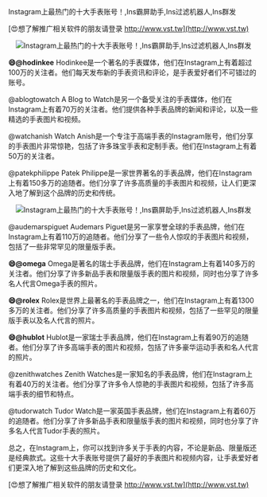 Instagram上最热门的十大手表账号！,Ins霸屏助手,Ins过滤机器人,Ins群发

[😍想了解推广相关软件的朋友请登录 http://www.vst.tw](http://www.vst.tw)

 <center><img src="https://vst.tw/MP4/tuiguang/png/5.png" alt="Instagram上最热门的十大手表账号！,Ins霸屏助手,Ins过滤机器人,Ins群发"></center>

**😄@hodinkee**
Hodinkee是一个著名的手表媒体，他们在Instagram上有着超过100万的关注者。他们每天发布新的手表资讯和评论，是手表爱好者们不可错过的账号。

@ablogtowatch
A Blog to Watch是另一个备受关注的手表媒体，他们在Instagram上有着70万的关注者。他们提供各种手表品牌的新闻和评论，以及一些精选的手表图片和视频。

@watchanish
Watch Anish是一个专注于高端手表的Instagram账号，他们分享的手表图片非常惊艳，包括了许多珠宝手表和定制手表。他们在Instagram上有着50万的关注者。

@patekphilippe
Patek Philippe是一家世界著名的手表品牌，他们在Instagram上有着150多万的追随者。他们分享了许多高质量的手表图片和视频，让人们更深入地了解到这个品牌的历史和传统。

 <center><img src="https://vst.tw/MP4/tuiguang/png/6.png" alt="Instagram上最热门的十大手表账号！,Ins霸屏助手,Ins过滤机器人,Ins群发"></center>

@audemarspiguet
Audemars Piguet是另一家享誉全球的手表品牌，他们在Instagram上有着110万的追随者。他们分享了一些令人惊叹的手表图片和视频，包括了一些非常罕见的限量版手表。

**😄@omega**
Omega是著名的瑞士手表品牌，他们在Instagram上有着140多万的关注者。他们分享了许多新品手表和限量版手表的图片和视频，同时也分享了许多名人代言Omega手表的照片。

**😄@rolex**
Rolex是世界上最著名的手表品牌之一，他们在Instagram上有着1300多万的关注者。他们分享了许多高质量的手表图片和视频，包括了一些罕见的限量版手表以及名人代言的照片。

**😄@hublot**
Hublot是一家瑞士手表品牌，他们在Instagram上有着90万的追随者。他们分享了许多高端手表的图片和视频，包括了许多豪华运动手表和名人代言的照片。

@zenithwatches
Zenith Watches是一家知名的手表品牌，他们在Instagram上有着40万的关注者。他们分享了许多令人惊艳的手表图片和视频，包括了许多高端手表的细节和特点。

@tudorwatch
Tudor Watch是一家英国手表品牌，他们在Instagram上有着60万的追随者。他们分享了许多新品手表和限量版手表的图片和视频，同时也分享了许多名人代言Tudor手表的照片。

总之，在Instagram上，你可以找到许多关于手表的内容，不论是新品、限量版还是经典款式。这些十大手表账号提供了最好的手表图片和视频内容，让手表爱好者们更深入地了解到这些品牌的历史和文化。

[😍想了解推广相关软件的朋友请登录 http://www.vst.tw](http://www.vst.tw)



